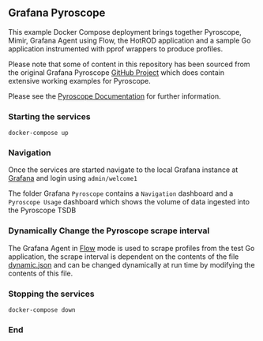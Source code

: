 ## Grafana Pyroscope

This example Docker Compose deployment brings together Pyroscope, Mimir, Grafana Agent using Flow, the HotROD application and a sample Go application instrumented with pprof wrappers to produce profiles.

Please note that some of content in this repository has been sourced from the original Grafana Pyroscope [GitHub Project](https://github.com/grafana/pyroscope) which does contain extensive working examples for Pyroscope.

Please see the [Pyroscope Documentation](https://grafana.com/docs/pyroscope/latest/?pg=oss-pyroscope&plcmt=hero-btn-3) for further information.

### Starting the services
```docker-compose up```

### Navigation
Once the services are started navigate to the local Grafana instance at [Grafana](http://localhost:3000) and login using ```admin/welcome1```

The folder Grafana ```Pyroscope``` contains a ```Navigation``` dashboard and a ```Pyroscope Usage``` dashboard which shows the volume of data ingested into the Pyroscope TSDB

### Dynamically Change the Pyroscope scrape interval
The Grafana Agent in [Flow](https://grafana.com/docs/agent/latest/flow/) mode is used to scrape profiles from the test Go application, the scrape interval is dependent on the contents of the file [dynamic.json](https://github.com/grafana/grafana-by-example-configuration/blob/main/pyroscope/grafana-agent/dynamic.json) and can be changed dynamically at run time by modifying the contents of this file.

### Stopping the services
```docker-compose down```

### End

